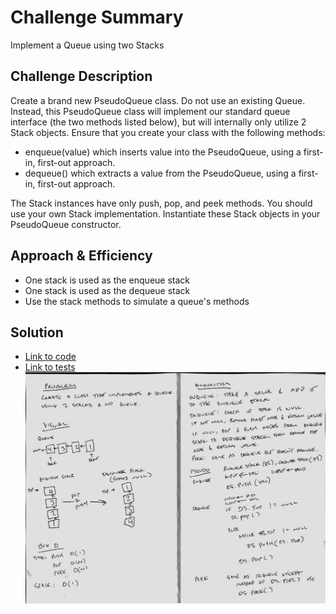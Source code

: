 # Challenge Summary
Implement a Queue using two Stacks

## Challenge Description
Create a brand new PseudoQueue class. Do not use an existing Queue. Instead, this PseudoQueue class will implement our standard queue interface (the two methods listed below), but will internally only utilize 2 Stack objects. Ensure that you create your class with the following methods:

- enqueue(value) which inserts value into the PseudoQueue, using a first-in, first-out approach.
- dequeue() which extracts a value from the PseudoQueue, using a first-in, first-out approach.

The Stack instances have only push, pop, and peek methods. You should use your own Stack implementation. Instantiate these Stack objects in your PseudoQueue constructor.

## Approach & Efficiency
- One stack is used as the enqueue stack
- One stack is used as the dequeue stack
- Use the stack methods to simulate a queue's methods

## Solution
- [Link to code](../challenges/src/main/java/challenges/stacksandqueues/PseudoQueue.java)
- [Link to tests](../challenges/src/test/java/challenges/stacksandqueues/PseudoQueueTest.java)
![whiteboard image](./assets/queueWithStacks.jpg)
